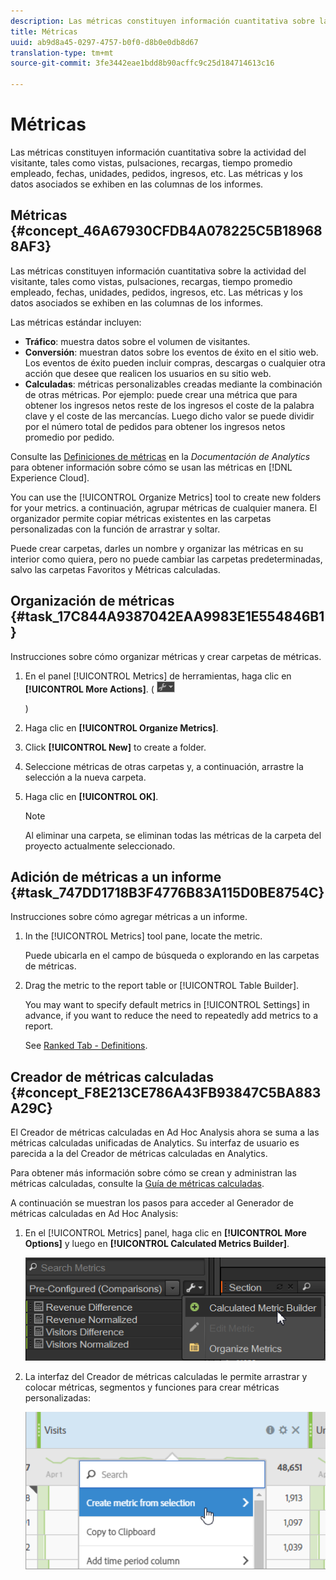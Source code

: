 ```yaml
---
description: Las métricas constituyen información cuantitativa sobre la actividad del visitante, tales como vistas, pulsaciones, recargas, tiempo promedio empleado, fechas, unidades, pedidos, ingresos, etc. Las métricas y los datos asociados se exhiben en las columnas de los informes.
title: Métricas
uuid: ab9d8a45-0297-4757-b0f0-d8b0e0db8d67
translation-type: tm+mt
source-git-commit: 3fe3442eae1bdd8b90acffc9c25d184714613c16

---
```



# Métricas

Las métricas constituyen información cuantitativa sobre la actividad del visitante, tales como vistas, pulsaciones, recargas, tiempo promedio empleado, fechas, unidades, pedidos, ingresos, etc. Las métricas y los datos asociados se exhiben en las columnas de los informes.

## Métricas {#concept_46A67930CFDB4A078225C5B189688AF3}

Las métricas constituyen información cuantitativa sobre la actividad del visitante, tales como vistas, pulsaciones, recargas, tiempo promedio empleado, fechas, unidades, pedidos, ingresos, etc. Las métricas y los datos asociados se exhiben en las columnas de los informes.

Las métricas estándar incluyen:

* **Tráfico**: muestra datos sobre el volumen de visitantes.
* **Conversión**: muestran datos sobre los eventos de éxito en el sitio web. Los eventos de éxito pueden incluir compras, descargas o cualquier otra acción que desee que realicen los usuarios en su sitio web.
* **Calculadas**: métricas personalizables creadas mediante la combinación de otras métricas. Por ejemplo: puede crear una métrica que para obtener los ingresos netos reste de los ingresos el coste de la palabra clave y el coste de las mercancías. Luego dicho valor se puede dividir por el número total de pedidos para obtener los ingresos netos promedio por pedido.

Consulte las [Definiciones de métricas](https://docs.adobe.com/content/help/en/analytics/components/variables/metrics/metricslist.html) en la *Documentación de Analytics* para obtener información sobre cómo se usan las métricas en [!DNL Experience Cloud].

You can use the [!UICONTROL Organize Metrics] tool to create new folders for your metrics. a continuación, agrupar métricas de cualquier manera. El organizador permite copiar métricas existentes en las carpetas personalizadas con la función de arrastrar y soltar.

Puede crear carpetas, darles un nombre y organizar las métricas en su interior como quiera, pero no puede cambiar las carpetas predeterminadas, salvo las carpetas Favoritos y Métricas calculadas.

## Organización de métricas {#task_17C844A9387042EAA9983E1E554846B1}

Instrucciones sobre cómo organizar métricas y crear carpetas de métricas.

<!-- 

t_organize_metrics.xml

 -->

1. En el panel [!UICONTROL Metrics] de herramientas, haga clic en **[!UICONTROL More Actions]**. ( ![](assets/tools_icon.png)

   )
1. Haga clic en **[!UICONTROL Organize Metrics]**.
1. Click **[!UICONTROL New]** to create a folder.
1. Seleccione métricas de otras carpetas y, a continuación, arrastre la selección a la nueva carpeta.
1. Haga clic en **[!UICONTROL OK]**.

   >[!NOTE]
   >
   >Al eliminar una carpeta, se eliminan todas las métricas de la carpeta del proyecto actualmente seleccionado.

## Adición de métricas a un informe {#task_747DD1718B3F4776B83A115D0BE8754C}

Instrucciones sobre cómo agregar métricas a un informe.

<!-- 

t_add_metrics_dsc.xml

 -->

1. In the [!UICONTROL Metrics] tool pane, locate the metric.

   Puede ubicarla en el campo de búsqueda o explorando en las carpetas de métricas.

1. Drag the metric to the report table or [!UICONTROL Table Builder].

   You may want to specify default metrics in [!UICONTROL Settings] in advance, if you want to reduce the need to repeatedly add metrics to a report.

   See [Ranked Tab - Definitions](/help/analyze/ad-hoc-analysis/c-global-settings.md#reference_FB9BADD7E3DA42C1BB2A02A6E9D5C1CF).

## Creador de métricas calculadas {#concept_F8E213CE786A43FB93847C5BA883A29C}

El Creador de métricas calculadas en Ad Hoc Analysis ahora se suma a las métricas calculadas unificadas de Analytics. Su interfaz de usuario es parecida a la del Creador de métricas calculadas en Analytics.

<!-- 

c_calc_metric_builder.xml

 -->

Para obtener más información sobre cómo se crean y administran las métricas calculadas, consulte la [Guía de métricas calculadas](https://docs.adobe.com/content/help/es-ES/analytics/components/calculated-metrics/cm-overview.html).

A continuación se muestran los pasos para acceder al Generador de métricas calculadas en Ad Hoc Analysis:

1. En el [!UICONTROL Metrics] panel, haga clic en **[!UICONTROL More Options]** y luego en **[!UICONTROL Calculated Metrics Builder]**.

   ![](assets/more_options_calc.png)

1. La interfaz del Creador de métricas calculadas le permite arrastrar y colocar métricas, segmentos y funciones para crear métricas personalizadas:

   ![](assets/calc_metrics.png)

